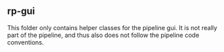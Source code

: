 
## rp-gui

This folder only contains helper classes for the pipeline gui.
It is not really part of the pipeline, and thus also does not follow the
pipeline code conventions.
